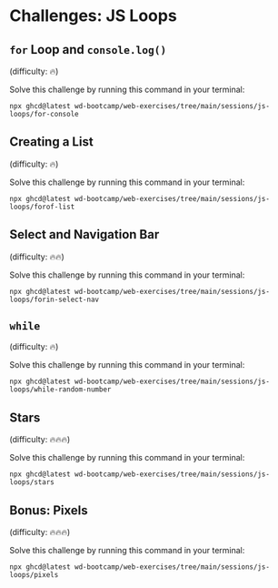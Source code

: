 # Challenges: JS Loops

## `for` Loop and `console.log()`

(difficulty: 🔥)

Solve this challenge by running this command in your terminal:

```
npx ghcd@latest wd-bootcamp/web-exercises/tree/main/sessions/js-loops/for-console
```

## Creating a List

(difficulty: 🔥)

Solve this challenge by running this command in your terminal:

```
npx ghcd@latest wd-bootcamp/web-exercises/tree/main/sessions/js-loops/forof-list
```

## Select and Navigation Bar

(difficulty: 🔥🔥)

Solve this challenge by running this command in your terminal:

```
npx ghcd@latest wd-bootcamp/web-exercises/tree/main/sessions/js-loops/forin-select-nav
```

## `while`

(difficulty: 🔥)

Solve this challenge by running this command in your terminal:

```
npx ghcd@latest wd-bootcamp/web-exercises/tree/main/sessions/js-loops/while-random-number
```

## Stars

(difficulty: 🔥🔥🔥)

Solve this challenge by running this command in your terminal:

```
npx ghcd@latest wd-bootcamp/web-exercises/tree/main/sessions/js-loops/stars
```

## Bonus: Pixels

(difficulty: 🔥🔥🔥)

Solve this challenge by running this command in your terminal:

```
npx ghcd@latest wd-bootcamp/web-exercises/tree/main/sessions/js-loops/pixels
```
